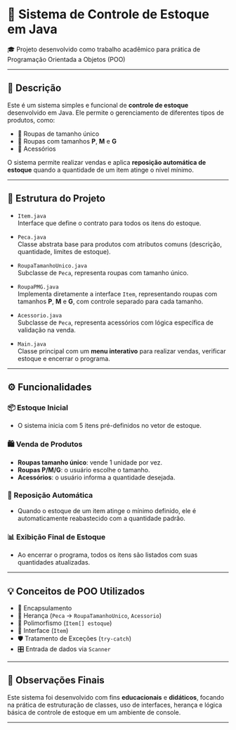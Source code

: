 # 📄 Sistema de Controle de Estoque em Java

🎓 Projeto desenvolvido como trabalho acadêmico para prática de Programação Orientada a Objetos (POO)

---

## 🧾 Descrição

Este é um sistema simples e funcional de **controle de estoque** desenvolvido em Java. Ele permite o gerenciamento de diferentes tipos de produtos, como:

- 👕 Roupas de tamanho único  
- 🧥 Roupas com tamanhos **P**, **M** e **G**  
- 🎒 Acessórios  

O sistema permite realizar vendas e aplica **reposição automática de estoque** quando a quantidade de um item atinge o nível mínimo.

---

## 📁 Estrutura do Projeto

- `Item.java`  
  Interface que define o contrato para todos os itens do estoque.

- `Peca.java`  
  Classe abstrata base para produtos com atributos comuns (descrição, quantidade, limites de estoque).

- `RoupaTamanhoUnico.java`  
  Subclasse de `Peca`, representa roupas com tamanho único.

- `RoupaPMG.java`  
  Implementa diretamente a interface `Item`, representando roupas com tamanhos **P**, **M** e **G**, com controle separado para cada tamanho.

- `Acessorio.java`  
  Subclasse de `Peca`, representa acessórios com lógica específica de validação na venda.

- `Main.java`  
  Classe principal com um **menu interativo** para realizar vendas, verificar estoque e encerrar o programa.

---

## ⚙️ Funcionalidades

### 📦 Estoque Inicial
- O sistema inicia com 5 itens pré-definidos no vetor de estoque.

### 🛍️ Venda de Produtos
- **Roupas tamanho único**: vende 1 unidade por vez.  
- **Roupas P/M/G**: o usuário escolhe o tamanho.  
- **Acessórios**: o usuário informa a quantidade desejada.

### 🔁 Reposição Automática
- Quando o estoque de um item atinge o mínimo definido, ele é automaticamente reabastecido com a quantidade padrão.

### 📊 Exibição Final de Estoque
- Ao encerrar o programa, todos os itens são listados com suas quantidades atualizadas.

---

## 💡 Conceitos de POO Utilizados

- 🧩 Encapsulamento  
- 🧬 Herança (`Peca` → `RoupaTamanhoUnico`, `Acessorio`)  
- 🧪 Polimorfismo (`Item[] estoque`)  
- 🔌 Interface (`Item`)  
- 🛡️ Tratamento de Exceções (`try-catch`)  
- 🎛️ Entrada de dados via `Scanner`  

---

## 📝 Observações Finais

Este sistema foi desenvolvido com fins **educacionais** e **didáticos**, focando na prática de estruturação de classes, uso de interfaces, herança e lógica básica de controle de estoque em um ambiente de console.

---

